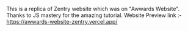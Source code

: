 This is a replica of Zentry website which was on "Awwards Website".
Thanks to JS mastery for the amazing tutorial.
Website Preview link :- https://awwards-website-zentry.vercel.app/
